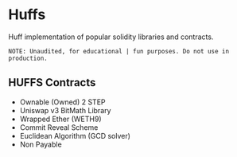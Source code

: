 # **Huffs**

Huff implementation of popular solidity libraries and contracts.

    NOTE: Unaudited, for educational | fun purposes. Do not use in production.

## **HUFFS Contracts**

- Ownable (Owned) 2 STEP
- Uniswap v3 BitMath Library
- Wrapped Ether (WETH9)
- Commit Reveal Scheme
- Euclidean Algorithm (GCD solver)
- Non Payable
